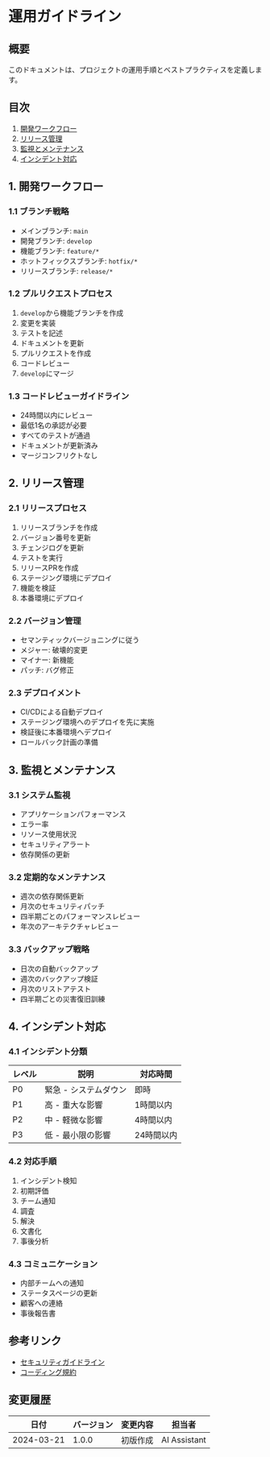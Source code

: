 # 運用ガイドライン

## 概要
このドキュメントは、プロジェクトの運用手順とベストプラクティスを定義します。

## 目次
1. [開発ワークフロー](#1-開発ワークフロー)
2. [リリース管理](#2-リリース管理)
3. [監視とメンテナンス](#3-監視とメンテナンス)
4. [インシデント対応](#4-インシデント対応)

## 1. 開発ワークフロー

### 1.1 ブランチ戦略
- メインブランチ: `main`
- 開発ブランチ: `develop`
- 機能ブランチ: `feature/*`
- ホットフィックスブランチ: `hotfix/*`
- リリースブランチ: `release/*`

### 1.2 プルリクエストプロセス
1. `develop`から機能ブランチを作成
2. 変更を実装
3. テストを記述
4. ドキュメントを更新
5. プルリクエストを作成
6. コードレビュー
7. `develop`にマージ

### 1.3 コードレビューガイドライン
- 24時間以内にレビュー
- 最低1名の承認が必要
- すべてのテストが通過
- ドキュメントが更新済み
- マージコンフリクトなし

## 2. リリース管理

### 2.1 リリースプロセス
1. リリースブランチを作成
2. バージョン番号を更新
3. チェンジログを更新
4. テストを実行
5. リリースPRを作成
6. ステージング環境にデプロイ
7. 機能を検証
8. 本番環境にデプロイ

### 2.2 バージョン管理
- セマンティックバージョニングに従う
- メジャー: 破壊的変更
- マイナー: 新機能
- パッチ: バグ修正

### 2.3 デプロイメント
- CI/CDによる自動デプロイ
- ステージング環境へのデプロイを先に実施
- 検証後に本番環境へデプロイ
- ロールバック計画の準備

## 3. 監視とメンテナンス

### 3.1 システム監視
- アプリケーションパフォーマンス
- エラー率
- リソース使用状況
- セキュリティアラート
- 依存関係の更新

### 3.2 定期的なメンテナンス
- 週次の依存関係更新
- 月次のセキュリティパッチ
- 四半期ごとのパフォーマンスレビュー
- 年次のアーキテクチャレビュー

### 3.3 バックアップ戦略
- 日次の自動バックアップ
- 週次のバックアップ検証
- 月次のリストアテスト
- 四半期ごとの災害復旧訓練

## 4. インシデント対応

### 4.1 インシデント分類
| レベル | 説明 | 対応時間 |
|--------|------|----------|
| P0 | 緊急 - システムダウン | 即時 |
| P1 | 高 - 重大な影響 | 1時間以内 |
| P2 | 中 - 軽微な影響 | 4時間以内 |
| P3 | 低 - 最小限の影響 | 24時間以内 |

### 4.2 対応手順
1. インシデント検知
2. 初期評価
3. チーム通知
4. 調査
5. 解決
6. 文書化
7. 事後分析

### 4.3 コミュニケーション
- 内部チームへの通知
- ステータスページの更新
- 顧客への連絡
- 事後報告書

## 参考リンク
- [セキュリティガイドライン](./security-guidelines.md)
- [コーディング規約](./coding-standards.md)

## 変更履歴
| 日付 | バージョン | 変更内容 | 担当者 |
|------|------------|----------|--------|
| 2024-03-21 | 1.0.0 | 初版作成 | AI Assistant | 